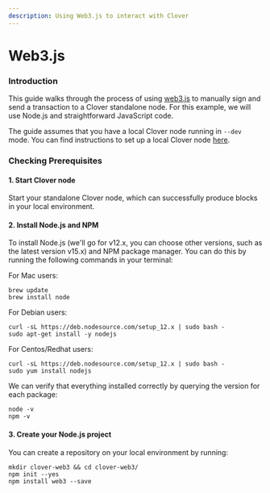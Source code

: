 ```yaml
---
description: Using Web3.js to interact with Clover
---
```


# Web3.js

### Introduction <a id="introduction"></a>

This guide walks through the process of using [web3.js](https://github.com/ethereum/web3.js/) to manually sign and send a transaction to a Clover standalone node. For this example, we will use Node.js and straightforward JavaScript code.

The guide assumes that you have a local Clover node running in `--dev` mode. You can find instructions to set up a local Clover node [here](https://clover-network.gitbook.io/portal/quick-start/local-node/setting-up-a-node).

### Checking Prerequisites <a id="checking-prerequisites"></a>

#### 1. Start Clover node

Start your standalone Clover node, which can successfully produce blocks in your local environment.

#### 2. Install Node.js and NPM

To install Node.js \(we'll go for v12.x, you can choose other versions, such as the latest version v15.x\)  and NPM package manager. You can do this by running the following commands in your terminal:

For Mac users:

```text
brew update
brew install node
```

For Debian users:

```text
curl -sL https://deb.nodesource.com/setup_12.x | sudo bash -
sudo apt-get install -y nodejs
```

For Centos/Redhat users:

```text
curl -sL https://deb.nodesource.com/setup_12.x | sudo bash -
sudo yum install nodejs
```

We can verify that everything installed correctly by querying the version for each package:

```text
node -v
npm -v
```

#### 3. Create your Node.js project

You can create a repository on your local environment by running:

```text
mkdir clover-web3 && cd clover-web3/
npm init --yes
npm install web3 --save
```

